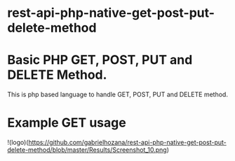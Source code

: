 # rest-api-php-native-get-post-put-delete-method
# Basic PHP GET, POST, PUT and DELETE Method. 
This is php based language to handle GET, POST, PUT and DELETE method.
# Example GET usage 
!(logo)(https://github.com/gabrielhozana/rest-api-php-native-get-post-put-delete-method/blob/master/Results/Screenshot_10.png)
